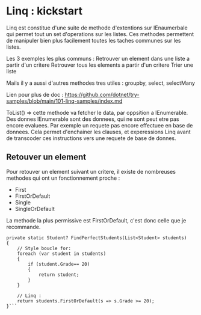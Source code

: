 # Linq : kickstart

Linq est constitue d'une suite de methode d'extentions sur IEnaumerbale qui permet tout un set d'operations sur les listes.
Ces methodes permettent de manipuler bien plus facilement toutes les taches communes sur les listes.

Les 3 exemples les plus communs :
Retrouver un element dans une liste a partir d'un critere
Retrouver tous les elements a partir d'un critere
Trier une liste

Mails il y a aussi d'autres methodes tres utiles : groupby, select, selectMany

Lien pour plus de doc : https://github.com/dotnet/try-samples/blob/main/101-linq-samples/index.md


ToList()  => cette methode va fetcher le data, par oppsition a IEnumerable.
Des donnes IEnumerable sont des donnees, qui ne sont peut etre pas encore evaluees. Par exemple un requete pas encore effectuee en base de donnees.
Cela permet d'enchainer les clauses, et experessions Linq avant de transcoder ces instructions vers une requete de base de donnes.


## Retouver un element
Pour retouver un element suivant un critere, il existe de nombreuses methodes qui ont un fonctionnement proche :
- First
- FirstOrDefault
- Single
- SingleOrDefault

La methode la plus permissive est FirstOrDefault, c'est donc celle que je recommande.

```
private static Student? FindPerfectStudents(List<Student> students)
{
    // Style boucle for:
    foreach (var student in students)
    {
        if (student.Grade== 20)
        {
            return student;
        }
    }

    // Linq :
    return students.FirstOrDefault(s => s.Grade >= 20);
}```
